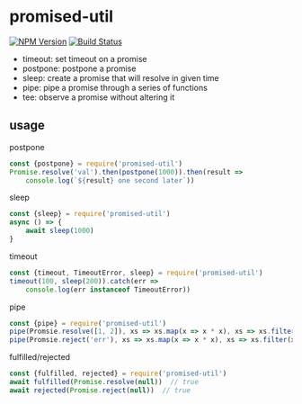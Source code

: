 # promised-util

[![NPM Version][npm-image]][npm-url]
[![Build Status][travis-image]][travis-url]

- timeout: set timeout on a promise
- postpone: postpone a promise
- sleep: create a promise that will resolve in given time
- pipe: pipe a promise through a series of functions
- tee: observe a promise without altering it

## usage

postpone

```js
const {postpone} = require('promised-util')
Promise.resolve('val').then(postpone(1000)).then(result =>
    console.log(`${result} one second later`))
```

sleep

```js
const {sleep} = require('promised-util')
async () => {
    await sleep(1000)
}
```

timeout

```js
const {timeout, TimeoutError, sleep} = require('promised-util')
timeout(100, sleep(200)).catch(err =>
    console.log(err instanceof TimeoutError))
```

pipe

```js
const {pipe} = require('promised-util')
pipe(Promsie.resolve([1, 2]), xs => xs.map(x => x * x), xs => xs.filter(x => x > 1))
pipe(Promsie.reject('err'), xs => xs.map(x => x * x), xs => xs.filter(x => x > 1))
```

fulfilled/rejected

```js
const {fulfilled, rejected} = require('promised-util')
await fulfilled(Promise.resolve(null))  // true
await rejected(Promise.reject(null))  // true
```

[npm-image]: https://img.shields.io/npm/v/promised-util.svg?style=flat
[npm-url]: https://npmjs.org/package/promised-util
[travis-image]: https://img.shields.io/travis/zweifisch/promised-util.svg?style=flat
[travis-url]: https://travis-ci.org/zweifisch/promised-util
